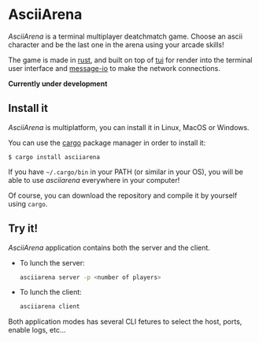 # AsciiArena

*AsciiArena* is a terminal multiplayer deatchmatch game.
Choose an ascii character and be the last one in the arena using your arcade skills!

The game is made in [rust][rust], and built on top of
[tui][tui] for render into the terminal user interface and
[message-io][message-io] to make the network connections.

**Currently under development**

## Install it
*AsciiArena* is multiplatform, you can install it in Linux, MacOS or Windows.

You can use the [cargo][cargo] package manager in order to install it:
```
$ cargo install asciiarena
```
If you have `~/.cargo/bin` in your PATH (or similar in your OS), you will be able to use *asciiarena* everywhere in your computer!

Of course, you can download the repository and compile it by yourself using `cargo`.

## Try it!
*AsciiArena* application contains both the server and the client.

- To lunch the server:
    ```sh
    asciiarena server -p <number of players>
    ```

- To lunch the client:
    ```sh
    asciiarena client
    ```

Both application modes has several CLI fetures to select the host, ports, enable logs, etc...


<!-- Links here! -->
[cargo]: https://doc.rust-lang.org/cargo/getting-started/installation.html
[rust]: https://www.rust-lang.org/
[tui]: https://github.com/fdehau/tui-rs
[message-io]: https://github.com/lemunozm/message-io
